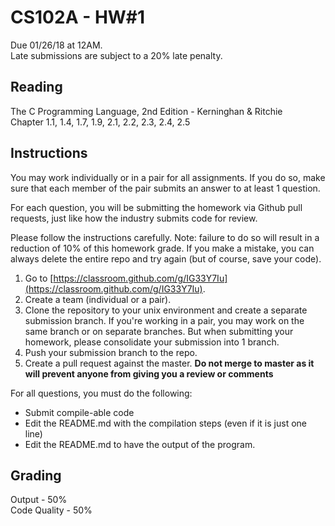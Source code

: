 # CS102A - HW#1

Due 01/26/18 at 12AM.  
Late submissions are subject to a 20% late penalty.

## Reading
The C Programming Language, 2nd Edition - Kerninghan & Ritchie  
Chapter 1.1, 1.4, 1.7, 1.9, 2.1, 2.2, 2.3, 2.4, 2.5

## Instructions

You may work individually or in a pair for all assignments. If you do so, make sure that each member of the pair submits an answer to at least 1 question.

For each question, you will be submitting the homework via Github pull requests, just like how the industry submits code for review. 

Please follow the instructions carefully. Note: failure to do so will result in a reduction of 10% of this homework grade. If you make a mistake, you can always delete the entire repo and try again (but of course, save your code).  
1. Go to [https://classroom.github.com/g/IG33Y7Iu](https://classroom.github.com/g/IG33Y7Iu).  
2. Create a team (individual or a pair).  
3. Clone the repository to your unix environment and create a separate submission branch. If you're working in a pair, you may work on the same branch or on separate branches. But when submitting your homework, please consolidate your submission into 1 branch.
4. Push your submission branch to the repo.
5. Create a pull request against the master. **Do not merge to master as it will prevent anyone from giving you a review or comments**

For all questions, you must do the following:
* Submit compile-able code
* Edit the README.md with the compilation steps (even if it is just one line)
* Edit the README.md to have the output of the program.

## Grading

Output - 50%  
Code Quality - 50%

